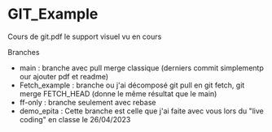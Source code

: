 # GIT_Example
Cours de git.pdf le support visuel vu en cours

Branches
- main : branche avec pull merge classique (derniers commit simplementp our ajouter pdf et readme)
- Fetch_example : branche ou j'ai décomposé git pull en git fetch, git merge FETCH_HEAD (donne le même résultat que le main)
- ff-only : branche seulement avec rebase
- demo_epita : Cette branche est celle que j'ai faite avec vous lors du "live coding" en classe le 26/04/2023
